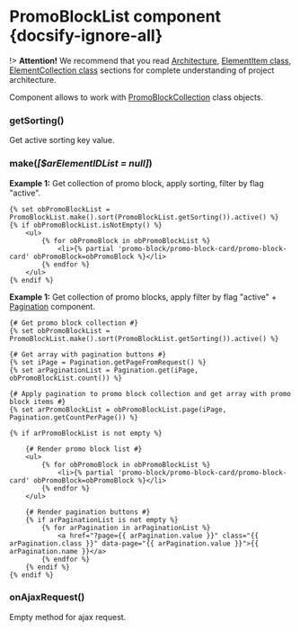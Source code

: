 # PromoBlockList component {docsify-ignore-all}

!> **Attention!**  We recommend that you read [Architecture](home.md#architecture), [ElementItem class](item-class/item-class.md),
[ElementCollection class](collection-class/collection-class.md) sections for complete understanding of  project architecture.

Component allows to work with [PromoBlockCollection](promo-block/collection/collection.md) class objects.

### getSorting()

Get active sorting key value.

### make(_[$arElementIDList = null]_)

**Example 1:** Get collection of promo block, apply sorting, filter by flag "active".
```twig
{% set obPromoBlockList = PromoBlockList.make().sort(PromoBlockList.getSorting()).active() %}
{% if obPromoBlockList.isNotEmpty() %}
    <ul>
        {% for obPromoBlock in obPromoBlockList %}
            <li>{% partial 'promo-block/promo-block-card/promo-block-card' obPromoBlock=obPromoBlock %}</li>
        {% endfor %}
    </ul>
{% endif %}
```

**Example 1:** Get collection of promo blocks, apply filter by flag "active" + [Pagination](https://github.com/lovata/oc-toolbox-plugin/wiki/Components#pagination) component.
```twig
{# Get promo block collection #}
{% set obPromoBlockList = PromoBlockList.make().sort(PromoBlockList.getSorting()).active() %}

{# Get array with pagination buttons #}
{% set iPage = Pagination.getPageFromRequest() %}
{% set arPaginationList = Pagination.get(iPage, obPromoBlockList.count()) %}

{# Apply pagination to promo block collection and get array with promo block items #}
{% set arPromoBlockList = obPromoBlockList.page(iPage, Pagination.getCountPerPage()) %}

{% if arPromoBlockList is not empty %}

    {# Render promo block list #}
    <ul>
        {% for obPromoBlock in obPromoBlockList %}
            <li>{% partial 'promo-block/promo-block-card/promo-block-card' obPromoBlock=obPromoBlock %}</li>
        {% endfor %}
    </ul>
    
    {# Render pagination buttons #}
    {% if arPaginationList is not empty %}
        {% for arPagination in arPaginationList %}
            <a href="?page={{ arPagination.value }}" class="{{ arPagination.class }}" data-page="{{ arPagination.value }}">{{ arPagination.name }}</a>
        {% endfor %}
    {% endif %}
{% endif %}
```

### onAjaxRequest()

Empty method for ajax request.
